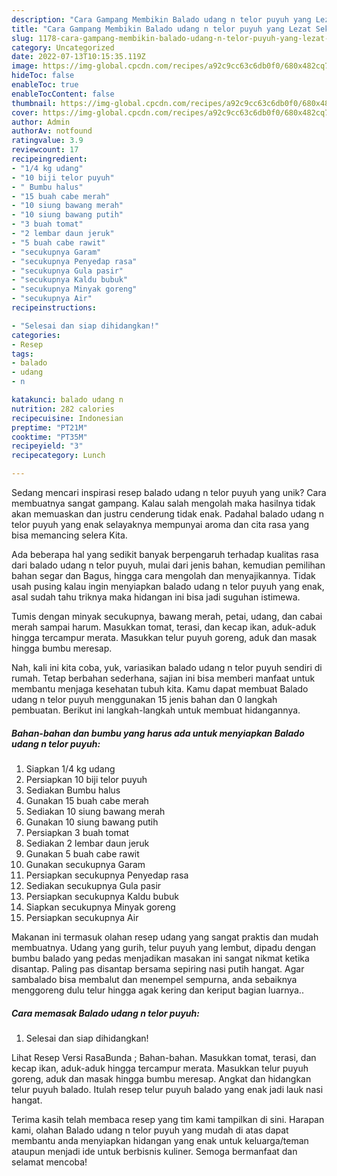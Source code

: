 ```yaml
---
description: "Cara Gampang Membikin Balado udang n telor puyuh yang Lezat Sekali"
title: "Cara Gampang Membikin Balado udang n telor puyuh yang Lezat Sekali"
slug: 1178-cara-gampang-membikin-balado-udang-n-telor-puyuh-yang-lezat-sekali
category: Uncategorized
date: 2022-07-13T10:15:35.119Z
image: https://img-global.cpcdn.com/recipes/a92c9cc63c6db0f0/680x482cq70/balado-udang-n-telor-puyuh-foto-resep-utama.jpg
hideToc: false
enableToc: true
enableTocContent: false
thumbnail: https://img-global.cpcdn.com/recipes/a92c9cc63c6db0f0/680x482cq70/balado-udang-n-telor-puyuh-foto-resep-utama.jpg
cover: https://img-global.cpcdn.com/recipes/a92c9cc63c6db0f0/680x482cq70/balado-udang-n-telor-puyuh-foto-resep-utama.jpg
author: Admin
authorAv: notfound
ratingvalue: 3.9
reviewcount: 17
recipeingredient:
- "1/4 kg udang"
- "10 biji telor puyuh"
- " Bumbu halus"
- "15 buah cabe merah"
- "10 siung bawang merah"
- "10 siung bawang putih"
- "3 buah tomat"
- "2 lembar daun jeruk"
- "5 buah cabe rawit"
- "secukupnya Garam"
- "secukupnya Penyedap rasa"
- "secukupnya Gula pasir"
- "secukupnya Kaldu bubuk"
- "secukupnya Minyak goreng"
- "secukupnya Air"
recipeinstructions:

- "Selesai dan siap dihidangkan!"
categories:
- Resep
tags:
- balado
- udang
- n

katakunci: balado udang n 
nutrition: 282 calories
recipecuisine: Indonesian
preptime: "PT21M"
cooktime: "PT35M"
recipeyield: "3"
recipecategory: Lunch

---
```





Sedang mencari inspirasi resep balado udang n telor puyuh yang unik? Cara membuatnya sangat gampang. Kalau salah mengolah maka hasilnya tidak akan memuaskan dan justru cenderung tidak enak. Padahal balado udang n telor puyuh yang enak selayaknya mempunyai aroma dan cita rasa yang bisa memancing selera Kita.





Ada beberapa hal yang sedikit banyak berpengaruh terhadap kualitas rasa dari balado udang n telor puyuh, mulai dari jenis bahan, kemudian pemilihan bahan segar dan Bagus, hingga cara mengolah dan menyajikannya. Tidak usah pusing kalau ingin menyiapkan balado udang n telor puyuh yang enak,      asal sudah tahu triknya maka hidangan ini bisa jadi suguhan istimewa.














Tumis dengan minyak secukupnya, bawang merah, petai, udang, dan cabai merah sampai harum. Masukkan tomat, terasi, dan kecap ikan, aduk-aduk hingga tercampur merata. Masukkan telur puyuh goreng, aduk dan masak hingga bumbu meresap.






Nah, kali ini kita coba, yuk, variasikan balado udang n telor puyuh sendiri di rumah. Tetap berbahan sederhana, sajian ini bisa memberi manfaat untuk membantu menjaga kesehatan tubuh kita. Kamu dapat membuat Balado udang n telor puyuh menggunakan 15 jenis bahan dan 0 langkah pembuatan. Berikut ini langkah-langkah untuk membuat hidangannya.

<!--inarticleads1-->

##### Bahan-bahan dan bumbu yang harus ada untuk menyiapkan Balado udang n telor puyuh:

1. Siapkan 1/4 kg udang
1. Persiapkan 10 biji telor puyuh
1. Sediakan  Bumbu halus
1. Gunakan 15 buah cabe merah
1. Sediakan 10 siung bawang merah
1. Gunakan 10 siung bawang putih
1. Persiapkan 3 buah tomat
1. Sediakan 2 lembar daun jeruk
1. Gunakan 5 buah cabe rawit
1. Gunakan secukupnya Garam
1. Persiapkan secukupnya Penyedap rasa
1. Sediakan secukupnya Gula pasir
1. Persiapkan secukupnya Kaldu bubuk
1. Siapkan secukupnya Minyak goreng
1. Persiapkan secukupnya Air


Makanan ini termasuk olahan resep udang yang sangat praktis dan mudah membuatnya. Udang yang gurih, telur puyuh yang lembut, dipadu dengan bumbu balado yang pedas menjadikan masakan ini sangat nikmat ketika disantap. Paling pas disantap bersama sepiring nasi putih hangat. Agar sambalado bisa membalut dan menempel sempurna, anda sebaiknya menggoreng dulu telur hingga agak kering dan keriput bagian luarnya.. 

<!--inarticleads2-->

##### Cara memasak Balado udang n telor puyuh:


1. Selesai dan siap dihidangkan!

Lihat Resep Versi RasaBunda ; Bahan-bahan. Masukkan tomat, terasi, dan kecap ikan, aduk-aduk hingga tercampur merata. Masukkan telur puyuh goreng, aduk dan masak hingga bumbu meresap. Angkat dan hidangkan telur puyuh balado. Itulah resep telur puyuh balado yang enak jadi lauk nasi hangat. 

Terima kasih telah membaca resep yang tim kami tampilkan di sini. Harapan kami, olahan Balado udang n telor puyuh yang mudah di atas dapat membantu anda menyiapkan hidangan yang enak untuk keluarga/teman ataupun menjadi ide untuk berbisnis kuliner. Semoga bermanfaat dan selamat mencoba!
